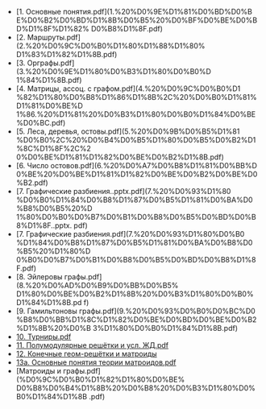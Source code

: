 - [1. Основные понятия.pdf](1.%20%D0%9E%D1%81%D0%BD%D0%B
  E%D0%B2%D0%BD%D1%8B%D0%B5%20%D0%BF%D0%BE%D0%BD%D1%8F%D1%82%
  D0%B8%D1%8F.pdf)
- [2. Маршруты.pdf](2.%20%D0%9C%D0%B0%D1%80%D1%88%D1%80%
  D1%83%D1%82%D1%8B.pdf)
- [3. Орграфы.pdf](3.%20%D0%9E%D1%80%D0%B3%D1%80%D0%B0%D
  1%84%D1%8B.pdf)
- [4. Матрицы, ассоц. с графом.pdf](4.%20%D0%9C%D0%B0%D1
  %82%D1%80%D0%B8%D1%86%D1%8B%2C%20%D0%B0%D1%81%D1%81%D0%BE%D
  1%86.%20%D1%81%20%D0%B3%D1%80%D0%B0%D1%84%D0%BE%D0%BC.pdf)
- [5. Леса, деревья, остовы.pdf](5.%20%D0%9B%D0%B5%D1%81
  %D0%B0%2C%20%D0%B4%D0%B5%D1%80%D0%B5%D0%B2%D1%8C%D1%8F%2C%2
  0%D0%BE%D1%81%D1%82%D0%BE%D0%B2%D1%8B.pdf)
- [6. Число остовов.pdf](6.%20%D0%A7%D0%B8%D1%81%D0%BB%D
  0%BE%20%D0%BE%D1%81%D1%82%D0%BE%D0%B2%D0%BE%D0%B2.pdf)
- [7. Графические разбиения..pptx.pdf](7.%20%D0%93%D1%80
  %D0%B0%D1%84%D0%B8%D1%87%D0%B5%D1%81%D0%BA%D0%B8%D0%B5%20%D
  1%80%D0%B0%D0%B7%D0%B1%D0%B8%D0%B5%D0%BD%D0%B8%D1%8F..pptx.
  pdf)
- [7. Графические разбиения.pdf](7.%20%D0%93%D1%80%D0%B0
  %D1%84%D0%B8%D1%87%D0%B5%D1%81%D0%BA%D0%B8%D0%B5%20%D1%80%D
  0%B0%D0%B7%D0%B1%D0%B8%D0%B5%D0%BD%D0%B8%D1%8F.pdf)
- [8. Эйлеровы графы.pdf](8.%20%D0%AD%D0%B9%D0%BB%D0%B5%
  D1%80%D0%BE%D0%B2%D1%8B%20%D0%B3%D1%80%D0%B0%D1%84%D1%8B.pd
  f)
- [9. Гамильтоновы графы.pdf](9.%20%D0%93%D0%B0%D0%BC%D0
  %B8%D0%BB%D1%8C%D1%82%D0%BE%D0%BD%D0%BE%D0%B2%D1%8B%20%D0%B
  3%D1%80%D0%B0%D1%84%D1%8B.pdf)
- [10. Турниры.pdf](10%20Турниры.pdf)
- [11. Полумодулярные решётки и усл. ЖД.pdf](11_Полумодулярные_решётки_и_усл_ЖД.pdf)
- [12. Конечные геом-решётки и матроиды](12_Конечные_геом_решетки_и_матроиды.pdf)
- [13a. Основные понятия теории матроидов.pdf](13а_Основные_понятия_теории_матроидов.pdf)
- [Матроиды и графы.pdf](%D0%9C%D0%B0%D1%82%D1%80%D0%BE%
  D0%B8%D0%B4%D1%8B%20%D0%B8%20%D0%B3%D1%80%D0%B0%D1%84%D1%8B
  .pdf)
